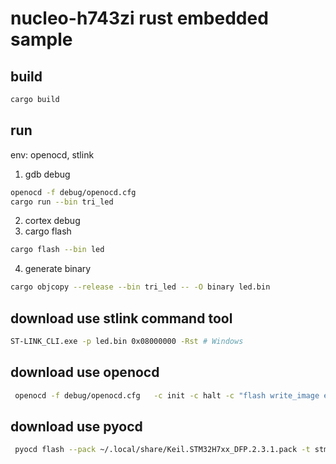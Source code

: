# nucleo-h743zi rust embedded sample
## build
```bash
cargo build
```

## run
env: openocd, stlink

1. gdb debug
```bash
openocd -f debug/openocd.cfg
cargo run --bin tri_led
```
2. cortex debug
3. cargo flash
```bash
cargo flash --bin led
```
4. generate binary
```bash
cargo objcopy --release --bin tri_led -- -O binary led.bin
```
## download use stlink command tool
```bash
ST-LINK_CLI.exe -p led.bin 0x08000000 -Rst # Windows
```
## download use openocd
```bash
 openocd -f debug/openocd.cfg   -c init -c halt -c "flash write_image erase led.bin 0x08000000" -c reset -c shutdown
```
## download use pyocd
```bash
 pyocd flash --pack ~/.local/share/Keil.STM32H7xx_DFP.2.3.1.pack -t stm32h743zitx -f 4M -a 0x08000000 led.bin
```
